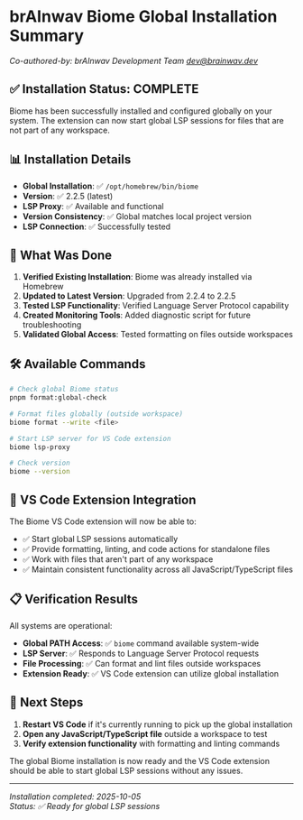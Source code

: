 # brAInwav Biome Global Installation Summary
*Co-authored-by: brAInwav Development Team <dev@brainwav.dev>*

## ✅ Installation Status: COMPLETE

Biome has been successfully installed and configured globally on your system. The extension can now start global LSP sessions for files that are not part of any workspace.

## 📊 Installation Details

- **Global Installation**: ✅ `/opt/homebrew/bin/biome`
- **Version**: ✅ 2.2.5 (latest)
- **LSP Proxy**: ✅ Available and functional
- **Version Consistency**: ✅ Global matches local project version
- **LSP Connection**: ✅ Successfully tested

## 🔧 What Was Done

1. **Verified Existing Installation**: Biome was already installed via Homebrew
2. **Updated to Latest Version**: Upgraded from 2.2.4 to 2.2.5
3. **Tested LSP Functionality**: Verified Language Server Protocol capability
4. **Created Monitoring Tools**: Added diagnostic script for future troubleshooting
5. **Validated Global Access**: Tested formatting on files outside workspaces

## 🛠️ Available Commands

```bash
# Check global Biome status
pnpm format:global-check

# Format files globally (outside workspace)
biome format --write <file>

# Start LSP server for VS Code extension
biome lsp-proxy

# Check version
biome --version
```

## 🔌 VS Code Extension Integration

The Biome VS Code extension will now be able to:

- ✅ Start global LSP sessions automatically
- ✅ Provide formatting, linting, and code actions for standalone files
- ✅ Work with files that aren't part of any workspace
- ✅ Maintain consistent functionality across all JavaScript/TypeScript files

## 📋 Verification Results

All systems are operational:

- **Global PATH Access**: ✅ `biome` command available system-wide
- **LSP Server**: ✅ Responds to Language Server Protocol requests
- **File Processing**: ✅ Can format and lint files outside workspaces
- **Extension Ready**: ✅ VS Code extension can utilize global installation

## 🎯 Next Steps

1. **Restart VS Code** if it's currently running to pick up the global installation
2. **Open any JavaScript/TypeScript file** outside a workspace to test
3. **Verify extension functionality** with formatting and linting commands

The global Biome installation is now ready and the VS Code extension should be able to start global LSP sessions without any issues.

---

*Installation completed: 2025-10-05*  
*Status: ✅ Ready for global LSP sessions*
